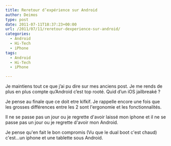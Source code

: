 ```yaml
---
title: Reretour d’expérience sur Android
author: Deimos
type: post
date: 2011-07-11T18:37:23+00:00
url: /2011/07/11/reretour-dexperience-sur-android/
categories:
  - Android
  - Hi-Tech
  - iPhone
tags:
  - Android
  - Hi-Tech
  - iPhone

---
```


Je maintiens tout ce que j’ai pu dire sur mes anciens post. Je me rends de plus en plus compte qu’Android c’est top rooté. Quid d’un iOS jailbreaké ?

Je pense au finale que ce doit etre kifkif. Je rappelle encore une fois que les grosses différences entre les 2 sont l'ergonomie et les fonctionnalités.

Il ne se passe pas un jour ou je regrette d'avoir laissé mon iphone et il ne se passe pas un jour ou je regrette d'avoir mon Android.

Je pense qu'en fait le bon compromis (Vu que le dual boot c'est chaud) c'est...un iphone et une tablette sous Android.
